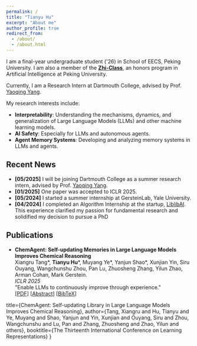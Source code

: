 ```yaml
---
permalink: /
title: "Tianyu Hu"
excerpt: "About me"
author_profile: true
redirect_from: 
  - /about/
  - /about.html
---
```


I am a final-year undergraduate student ('26) in School of EECS, Peking University. I am also a member of the [**Zhi-Class**](https://zhi-class.ai/), an honors program in Artificial Intelligence at Peking University.

Currently, I am a Research Intern at Dartmouth College, advised by Prof. [Yaoqing Yang](https://yaoqingly.github.io/).

My research interests include:
*   **Interpretability**: Understanding the mechanisms, dynamics, and generalization of Large Language Models (LLMs) and other machine learning models.
*   **AI Safety**: Especially for LLMs and autonomous agents.
*   **Agent Memory Systems**: Developing and analyzing memory systems in LLMs and agents.


## Recent News
<ul>
  <li><b>[05/2025]</b> I will be joining Dartmouth College as a summer research intern, advised by Prof. <a href="https://yaoqingly.github.io/" target="_blank" rel="noopener noreferrer">Yaoqing Yang</a>.</li>
  <li><b>[01/2025]</b> One paper was accepted to ICLR 2025.</li>
  <li><b>[05/2024]</b> I started a summer internship at GersteinLab, Yale University.</li>
  <li><b>[04/2024]</b> I completed an Algorithm Internship at the startup, <a href="https://www.liblib.art/" target="_blank" rel="noopener noreferrer">LiblibAI</a>. This experience clarified my passion for fundamental research and solidified my decision to pursue a PhD</li>
</ul>

## Publications
*   **ChemAgent: Self-updating Memories in Large Language Models Improves Chemical Reasoning**<br>
    Xiangru Tang\*, **Tianyu Hu**\*, Muyang Ye\*, Yanjun Shao\*, Xunjian Yin, Siru Ouyang, Wangchunshu Zhou, Pan Lu, Zhuosheng Zhang, Yilun Zhao, Arman Cohan, Mark Gerstein.  
    *ICLR 2025*  
    "Enable LLMs to continuously improve through experience." <br>
    [<a href="https://arxiv.org/abs/2501.06590" target="_blank">PDF</a>]
    [<a href="javascript:void(0);" onclick="toggleBibtex('chemagent_abs')">Abstract</a>]
    [<a href="javascript:void(0);" onclick="toggleBibtex('chemagent_bib')">BibTeX</a>]
    <div id="chemagent_abs" style="display: none; background-color: #f9f9f9; border: 1px solid #ddd; padding: 10px; margin-top: 5px;">
        <strong>Abstract:</strong> Chemical reasoning usually involves complex, multi-step processes that demand precise calculations, where even minor errors can lead to cascading failures. Furthermore, large language models (LLMs) encounter difficulties handling domain-specific formulas, executing reasoning steps accurately, and integrating code effectively when tackling chemical reasoning tasks. To address these challenges, we present ChemAgent, a novel framework designed to improve the performance of LLMs through a dynamic, self-updating library. This library is developed by decomposing chemical tasks into sub-tasks and compiling these sub-tasks into a structured collection that can be referenced for future queries. Then, when presented with a new problem, ChemAgent retrieves and refines pertinent information from the library, which we call memory, facilitating effective task decomposition and the generation of solutions. Our method designs three types of memory and a library-enhanced reasoning component, enabling LLMs to improve over time through experience. Experimental results on four chemical reasoning datasets from SciBench demonstrate that ChemAgent achieves performance gains of up to 46% (GPT-4), significantly outperforming existing methods. Our findings suggest substantial potential for future applications, including tasks such as drug discovery and materials science.
    </div>
    <div id="chemagent_bib" style="display: none; background-color: #f9f9f9; border: 1px solid #ddd; padding: 10px; margin-top: 5px;">
        <pre>@inproceedings{tang2025chemagent,
  title={ChemAgent: Self-updating Library in Large Language Models Improves Chemical Reasoning},
  author={Tang, Xiangru and Hu, Tianyu and Ye, Muyang and Shao, Yanjun and Yin, Xunjian and Ouyang, Siru and Zhou, Wangchunshu and Lu, Pan and Zhang, Zhuosheng and Zhao, Yilun and others},
  booktitle={The Thirteenth International Conference on Learning Representations}
} </pre>
    </div>